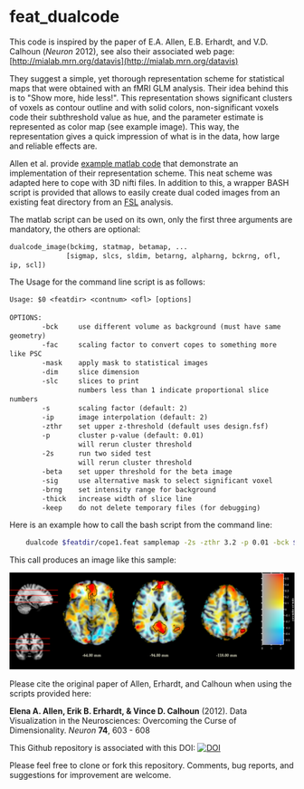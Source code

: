 feat_dualcode
=======

This code is inspired by the paper of E.A. Allen, E.B. Erhardt, and V.D. Calhoun (*Neuron* 2012), see also their associated web page: [http://mialab.mrn.org/datavis](http://mialab.mrn.org/datavis)

They suggest a simple, yet thorough representation scheme for statistical maps that were obtained with an fMRI GLM analysis. Their idea behind this is to "Show more, hide less!". This representation shows significant clusters of voxels as contour outline and with solid colors, non-significant voxels code their subthreshold value as hue, and the parameter estimate is represented as color map (see example image). This way, the representation gives a quick impression of what is in the data, how large and reliable effects are.

Allen et al. provide [example matlab code](http://mialab.mrn.org/datavis/docs/dualcodeExample.zip) that demonstrate an implementation of their representation scheme. This neat scheme was adapted here to cope with 3D nifti files. In addition to this, a wrapper BASH script is provided that allows to easily create dual coded images from an existing feat directory from an [FSL](http://fsl.fmrib.ox.ac.uk/fsl/fslwiki/) analysis.

The matlab script can be used on its own, only the first three arguments are mandatory, the others are optional:

    dualcode_image(bckimg, statmap, betamap, ...
                  [sigmap, slcs, sldim, betarng, alpharng, bckrng, ofl, ip, scl])

The Usage for the command line script is as follows: 

    Usage: $0 <featdir> <contnum> <ofl> [options]
    
    OPTIONS:
            -bck     use different volume as background (must have same geometry)
            -fac     scaling factor to convert copes to something more like PSC
            -mask    apply mask to statistical images
            -dim     slice dimension
            -slc     slices to print
                     numbers less than 1 indicate proportional slice numbers
            -s       scaling factor (default: 2)
            -ip      image interpolation (default: 2)
            -zthr    set upper z-threshold (default uses design.fsf)
            -p       cluster p-value (default: 0.01)
                     will rerun cluster threshold
            -2s      run two sided test
                     will rerun cluster threshold
            -beta    set upper threshold for the beta image
            -sig     use alternative mask to select significant voxel
            -brng    set intensity range for background
            -thick   increase width of slice line
            -keep    do not delete temporary files (for debugging)

Here is an example how to call the bash script from the command line:

```bash
    dualcode $featdir/cope1.feat samplemap -2s -zthr 3.2 -p 0.01 -bck $FSLDIR/data/standard/MNI152_T1_2mm_brain-s 2 -ip 2 -slc $(seq 0.3 0.05 0.75)-dim z
```

This call produces an image like this sample:

![Example slices of a statistical map that represents the parameter estimate as color code and the corresponding z-value as hue. Significant clusters are indicated by contour lines and are shown with solid colors.](samplemap.png?raw=true "Example slices of a statistical map that represents the parameter estimate as color code and the corresponding z-value as hue. Significant clusters are indicated by contour lines and are shown with solid colors.")

Please cite the original paper of Allen, Erhardt, and Calhoun when using the scripts provided here: 

**Elena A. Allen, Erik B. Erhardt, & Vince D. Calhoun** (2012). Data Visualization in the Neurosciences: Overcoming the Curse of Dimensionality. *Neuron* **74**, 603 - 608

This Github repository is associated with this DOI: [![DOI](https://zenodo.org/badge/4883/wzinke/feat_dualcode.png)](http://dx.doi.org/10.5281/zenodo.12835)

Please feel free to clone or fork this repository. Comments, bug reports, and suggestions for improvement are welcome.

